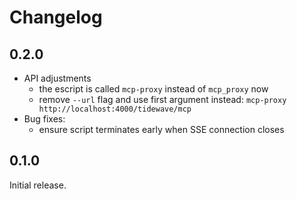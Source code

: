 # Changelog

## 0.2.0

* API adjustments
  * the escript is called `mcp-proxy` instead of `mcp_proxy` now
  * remove `--url` flag and use first argument instead: `mcp-proxy http://localhost:4000/tidewave/mcp`
* Bug fixes:
  * ensure script terminates early when SSE connection closes

## 0.1.0

Initial release.
